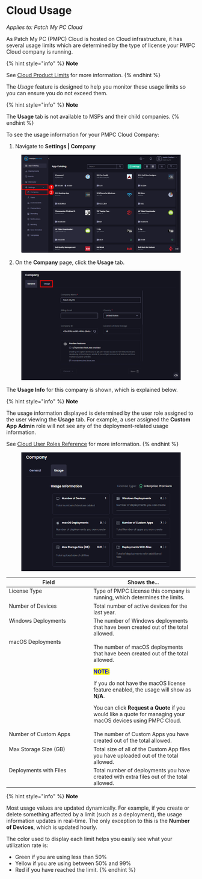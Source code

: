 # Cloud Usage

_Applies to: Patch My PC Cloud_

As Patch My PC (PMPC) Cloud is hosted on Cloud infrastructure, it has several usage limits which are determined by the type of license your PMPC Cloud company is running.

{% hint style="info" %}
**Note**

See [Cloud Product Limits](../../cloud-product-limits.md) for more information.
{% endhint %}

The _Usage_ feature is designed to help you monitor these usage limits so you can ensure you do not exceed them.

{% hint style="info" %}
**Note**

The **Usage** tab is not available to MSPs and their child companies.
{% endhint %}

To see the usage information for your PMPC Cloud Company:

1. Navigate to **Settings | Company**

<figure><img src="../../../_images/gitbook/image%20%282697%29.png" alt="Navigating to “Settings | Company”" width="563"><figcaption></figcaption></figure>

2. On the **Company** page, click the **Usage** tab.

<figure><img src="../../../_images/gitbook/image%20%282698%29.png" alt="Clicking the “Usage” tab" width="563"><figcaption></figcaption></figure>

The **Usage Info** for this company is shown, which is explained below.

{% hint style="info" %}
**Note**

The usage information displayed is determined by the user role assigned to the user viewing the **Usage** tab. For example, a user assigned the **Custom App Admin** role will not see any of the deployment-related usage information.

See [Cloud User Roles Reference](../manage-cloud-users/cloud-user-roles-reference.md) for more information.
{% endhint %}

<figure><img src="../../../_images/gitbook/image%20%282712%29.png" alt="“Usage&#x22; information" width="523"><figcaption></figcaption></figure>

<table><thead><tr><th width="211" valign="top">Field</th><th valign="top">Shows the...</th></tr></thead><tbody><tr><td valign="top">License Type</td><td valign="top">Type of PMPC License this company is running, which determines the limits.</td></tr><tr><td valign="top">Number of Devices</td><td valign="top">Total number of active devices for the last year.</td></tr><tr><td valign="top">Windows Deployments</td><td valign="top">The number of Windows deployments that have been created out of the total allowed.</td></tr><tr><td valign="top">macOS Deployments</td><td valign="top"><p>The number of macOS deployments that have been created out of the total allowed.</p><p></p><p><mark style="color:blue;"><strong>NOTE:</strong></mark></p><p>If you do not have the macOS license feature enabled, the usage will show as <strong>N/A</strong>.</p><p></p><p>You can click <strong>Request a Quote</strong> if you would like a quote for managing your macOS devices using PMPC Cloud.</p></td></tr><tr><td valign="top">Number of Custom Apps</td><td valign="top">The number of Custom Apps you have created out of the total allowed.</td></tr><tr><td valign="top">Max Storage Size (GB)</td><td valign="top">Total size of all of the Custom App files you have uploaded out of the total allowed.</td></tr><tr><td valign="top">Deployments with Files</td><td valign="top">Total number of deployments you have created with extra files out of the total allowed.</td></tr></tbody></table>

{% hint style="info" %}
**Note**

Most usage values are updated dynamically. For example, if you create or delete something affected by a limit (such as a deployment), the usage information updates in real-time. The only exception to this is the **Number of Devices**, which is updated hourly.

The color used to display each limit helps you easily see what your utilization rate is:

* Green if you are using less than 50%
* Yellow if you are using between 50% and 99%
* Red if you have reached the limit.
{% endhint %}
